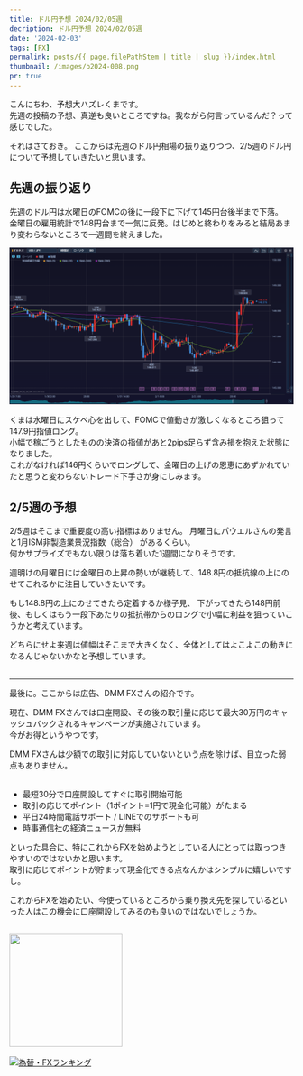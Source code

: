 ```yaml
---
title: ドル円予想 2024/02/05週
decription: ドル円予想 2024/02/05週
date: '2024-02-03'
tags: [FX]
permalink: posts/{{ page.filePathStem | title | slug }}/index.html
thumbnail: /images/b2024-008.png
pr: true
---
```


こんにちわ、予想大ハズレくまです。<br/>
先週の投稿の予想、真逆も良いところですね。我ながら何言っているんだ？って感じでした。

それはさておき。
ここからは先週のドル円相場の振り返りつつ、2/5週のドル円について予想していきたいと思います。

## 先週の振り返り

先週のドル円は水曜日のFOMCの後に一段下に下げて145円台後半まで下落。<br/>
金曜日の雇用統計で148円台まで一気に反発。はじめと終わりをみると結局あまり変わらないところで一週間を終えました。

![](/images/b2024-008-01.png)

くまは水曜日にスケベ心を出して、FOMCで値動きが激しくなるところ狙って147.9円指値ロング。<br/>
小幅で稼ごうとしたものの決済の指値があと2pips足らず含み損を抱えた状態になりました。<br/>
これがなければ146円くらいでロングして、金曜日の上げの恩恵にあずかれていたと思うと変わらないトレード下手さが身にしみます。


## 2/5週の予想

2/5週はそこまで重要度の高い指標はありません。
月曜日にパウエルさんの発言と1月ISM非製造業景況指数（総合） があるくらい。<br/>
何かサプライズでもない限りは落ち着いた1週間になりそうです。

週明けの月曜日には金曜日の上昇の勢いが継続して、148.8円の抵抗線の上にのせてこれるかに注目していきたいです。

もし148.8円の上にのせてきたら定着するか様子見、
下がってきたら148円前後、もしくはもう一段下あたりの抵抗帯からのロングで小幅に利益を狙っていこうかと考えています。

どちらにせよ来週は値幅はそこまで大きくなく、全体としてはよこよこの動きになるんじゃないかなと予想しています。
<br/>
<br/>
<hr/>

最後に。ここからは広告、DMM FXさんの紹介です。

現在、DMM FXさんでは口座開設、その後の取引量に応じて最大30万円のキャッシュバックされるキャンペーンが実施されています。<br/>
今がお得というやつです。<br/>

DMM FXさんは少額での取引に対応していないという点を除けば、目立った弱点もありません。<br/>
<br/>

- 最短30分で口座開設してすぐに取引開始可能
- 取引の応じてポイント（1ポイント=1円で現金化可能）がたまる
- 平日24時間電話サポート / LINEでのサポートも可
- 時事通信社の経済ニュースが無料

といった具合に、特にこれからFXを始めようとしている人にとっては取っつきやすいのではないかと思います。<br/>
取引に応じてポイントが貯まって現金化できる点なんかはシンプルに嬉しいですし。

これからFXを始めたい、今使っているところから乗り換え先を探しているといった人はこの機会に口座開設してみるのも良いのではないでしょうか。
<br/>
<br/>

<a href="https://px.a8.net/svt/ejp?a8mat=3YYPVE+94NAPE+1WP2+6CWQP" rel="nofollow">
<img border="0" width="200" height="200" alt="" src="https://www21.a8.net/svt/bgt?aid=240125306552&wid=001&eno=01&mid=s00000008903001068000&mc=1"></a>
<img border="0" width="1" height="1" src="https://www11.a8.net/0.gif?a8mat=3YYPVE+94NAPE+1WP2+6CWQP" alt="">



<a href="https://blog.with2.net/link/?id=2111205&cid=1532" title="為替・FXランキング"><img alt="為替・FXランキング" width="110" height="31" src="https://blog.with2.net/img/banner/c/banner_1/br_c_1532_1.gif"></a>